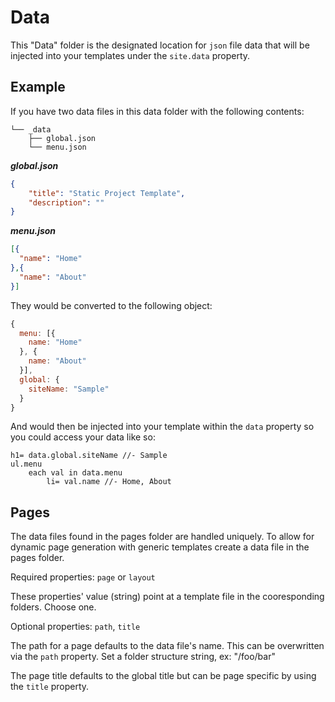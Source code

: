 # Data

This "Data" folder is the designated location for `json` file data
that will be injected into your templates under the `site.data` property.

## Example

If you have two data files in this data folder with the following contents:

```
└── _data
    ├── global.json
    └── menu.json
```

***global.json***

```json
{
    "title": "Static Project Template",
    "description": ""
}
```

***menu.json***

```json
[{
  "name": "Home"
},{
  "name": "About"
}]
```

They would be converted to the following object:

```js
{
  menu: [{
    name: "Home"
  }, {
    name: "About"
  }],
  global: {
    siteName: "Sample"
  }
}
```

And would then be injected into your template within the `data` property
so you could access your data like so:

```jade
h1= data.global.siteName //- Sample
ul.menu
    each val in data.menu
        li= val.name //- Home, About
```

## Pages

The data files found in the pages folder are handled uniquely. To allow for dynamic page generation with generic templates create a data file in the pages folder.

Required properties: `page` or `layout`

These properties' value (string) point at a template file in the cooresponding folders. Choose one.

Optional properties: `path`, `title`

The path for a page defaults to the data file's name. This can be overwritten via the `path` property. Set a folder structure string, ex: "/foo/bar"

The page title defaults to the global title but can be page specific by using the `title` property.